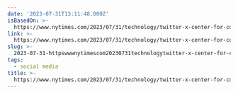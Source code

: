 ```yaml
---
date: '2023-07-31T13:11:48.000Z'
isBasedOn: >-
  https://www.nytimes.com/2023/07/31/technology/twitter-x-center-for-countering-digital-hate.html?smid=nytcore-ios-share&referringSource=articleShare
link: >-
  https://www.nytimes.com/2023/07/31/technology/twitter-x-center-for-countering-digital-hate.html?smid=nytcore-ios-share&referringSource=articleShare
slug: >-
  2023-07-31-httpswwwnytimescom20230731technologytwitter-x-center-for-countering-digital-hatehtmlsmidnytcore-ios-shareandreferringsourcearticleshare
tags:
  - social media
title: >-
  https://www.nytimes.com/2023/07/31/technology/twitter-x-center-for-countering-digital-hate.html?smid=nytcore-ios-share&referringSource=articleShare
---
```


